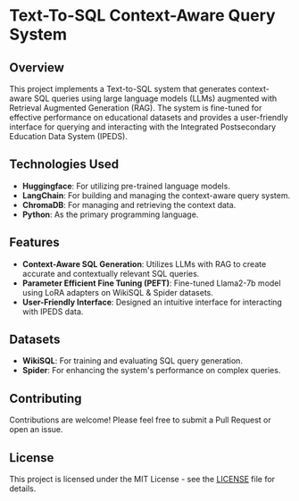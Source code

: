 # Text-To-SQL Context-Aware Query System

## Overview
This project implements a Text-to-SQL system that generates context-aware SQL queries using large language models (LLMs) augmented with Retrieval Augmented Generation (RAG). The system is fine-tuned for effective performance on educational datasets and provides a user-friendly interface for querying and interacting with the Integrated Postsecondary Education Data System (IPEDS).

## Technologies Used
- **Huggingface**: For utilizing pre-trained language models.
- **LangChain**: For building and managing the context-aware query system.
- **ChromaDB**: For managing and retrieving the context data.
- **Python**: As the primary programming language.

## Features
- **Context-Aware SQL Generation**: Utilizes LLMs with RAG to create accurate and contextually relevant SQL queries.
- **Parameter Efficient Fine Tuning (PEFT)**: Fine-tuned Llama2-7b model using LoRA adapters on WikiSQL & Spider datasets.
- **User-Friendly Interface**: Designed an intuitive interface for interacting with IPEDS data.

## Datasets
- **WikiSQL**: For training and evaluating SQL query generation.
- **Spider**: For enhancing the system's performance on complex queries.

## Contributing
Contributions are welcome! Please feel free to submit a Pull Request or open an issue.

## License
This project is licensed under the MIT License - see the [LICENSE](LICENSE) file for details.
